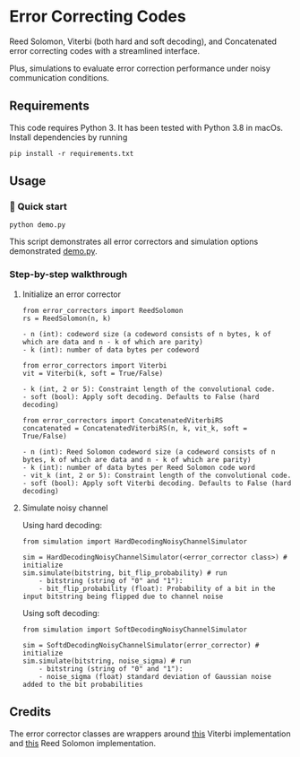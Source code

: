 # Error Correcting Codes


Reed Solomon, Viterbi (both hard and soft decoding), and Concatenated error correcting codes with a streamlined interface. 

Plus, simulations to evaluate error correction performance under noisy communication conditions.


## Requirements
This code requires Python 3. It has been tested with Python 3.8 in macOs.
Install dependencies by running
```
pip install -r requirements.txt
```

## Usage
### 🚀 Quick start
```
python demo.py
```
This script demonstrates all error correctors and simulation options demonstrated [demo.py](demo.py). 

### Step-by-step walkthrough
1. Initialize an error corrector
    ```
    from error_correctors import ReedSolomon
    rs = ReedSolomon(n, k)

    - n (int): codeword size (a codeword consists of n bytes, k of which are data and n - k of which are parity)
    - k (int): number of data bytes per codeword
    ```

    ```
    from error_correctors import Viterbi
    vit = Viterbi(k, soft = True/False)

    - k (int, 2 or 5): Constraint length of the convolutional code. 
    - soft (bool): Apply soft decoding. Defaults to False (hard decoding)
    ```

    ```
    from error_correctors import ConcatenatedViterbiRS
    concatenated = ConcatenatedViterbiRS(n, k, vit_k, soft = True/False)

    - n (int): Reed Solomon codeword size (a codeword consists of n bytes, k of which are data and n - k of which are parity)
    - k (int): number of data bytes per Reed Solomon code word
    - vit_k (int, 2 or 5): Constraint length of the convolutional code. 
    - soft (bool): Apply soft Viterbi decoding. Defaults to False (hard decoding)
    ```
2. Simulate noisy channel

    Using hard decoding:
    ```
    from simulation import HardDecodingNoisyChannelSimulator

    sim = HardDecodingNoisyChannelSimulator(<error_corrector class>) # initialize
    sim.simulate(bitstring, bit_flip_probability) # run
        - bitstring (string of "0" and "1"): 
        - bit_flip_probability (float): Probability of a bit in the input bitstring being flipped due to channel noise
    ```

    Using soft decoding:    
    ```
    from simulation import SoftDecodingNoisyChannelSimulator

    sim = SoftdDecodingNoisyChannelSimulator(error_corrector) # initialize    
    sim.simulate(bitstring, noise_sigma) # run
        - bitstring (string of "0" and "1"): 
        - noise_sigma (float) standard deviation of Gaussian noise added to the bit probabilities
    ```

## Credits
The error corrector classes are wrappers around [this](https://github.com/DanielBonanno/Convolutional-Encoders-and-Viterbi-Decoder/tree/master) Viterbi implementation and [this](https://pypi.org/project/unireedsolomon/) Reed Solomon implementation.